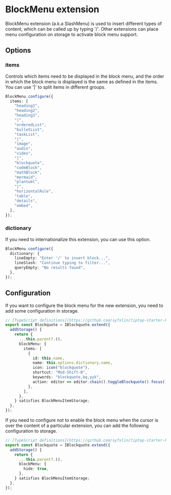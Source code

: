 # BlockMenu extension

BlockMenu extension (a.k.a SlashMenu) is used to insert different types of content, which can be called up by typing '/'. Other extensions can place menu configuration on storage to activate block menu support.

## Options

### items

Controls which items need to be displayed in the block menu, and the order in which the block menu is displayed is the same as defined in the items. You can use '|' to split items in different groups.

```typescript
BlockMenu.configure({
  items: [
    "heading1",
    "heading2",
    "heading3",
    "|",
    "orderedList",
    "bulletList",
    "taskList",
    "|",
    "image",
    "audio",
    "video",
    "|",
    "blockquote",
    "codeBlock",
    "mathBlock",
    "mermaid",
    "plantuml",
    "|",
    "horizontalRule",
    "table",
    "details",
    "embed",
  ],
});
```

### dictionary

If you need to internationalize this extension, you can use this option.

```typescript
BlockMenu.configure({
  dictionary: {
    lineEmpty: "Enter '/' to insert block...",
    lineSlash: "Continue typing to filter...",
    queryEmpty: "No results found",
  },
});
```

## Configuration

If you want to configure the block menu for the new extension, you need to add some configuration in storage.

```typescript
// [TypeScript definitions](https://github.com/syfxlin/tiptap-starter-kit/blob/master/src/extensions/block-menu/menu.ts#L7-L14)
export const Blockquote = IBlockquote.extend({
  addStorage() {
    return {
      ...this.parent?.(),
      blockMenu: {
        items: [
          {
            id: this.name,
            name: this.options.dictionary.name,
            icon: icon("blockquote"),
            shortcut: "Mod-Shift-B",
            keywords: "blockquote,bq,yyk",
            action: editor => editor.chain().toggleBlockquote().focus().run(),
          },
        ],
      },
    } satisfies BlockMenuItemStorage;
  },
});
```

If you need to configure not to enable the block menu when the cursor is over the content of a particular extension, you can add the following configuration to storage.

```typescript
// [TypeScript definitions](https://github.com/syfxlin/tiptap-starter-kit/blob/master/src/extensions/block-menu/menu.ts#L7-L14)
export const Blockquote = IBlockquote.extend({
  addStorage() {
    return {
      ...this.parent?.(),
      blockMenu: {
        hide: true,
      },
    } satisfies BlockMenuItemStorage;
  },
});
```
